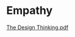# Empathy

[The Design Thinking.pdf](https://github.com/user-attachments/files/19540870/The.Design.Thinking.pdf)
